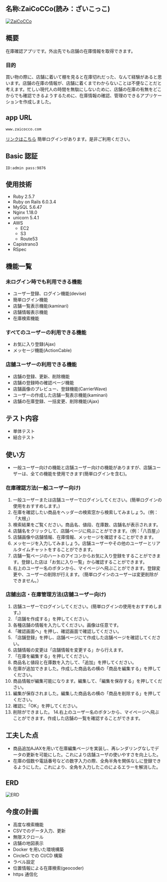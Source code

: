 ## 名称:ZaiCoCCo(読み：ざいこっこ)
[![ZaiCoCCo](https://i.gyazo.com/100e0ff247e2ec04fb1e50d9f783e3a0.png)](https://gyazo.com/100e0ff247e2ec04fb1e50d9f783e3a0)

## 概要

在庫確認アプリです。外出先でも店舗の在庫情報を取得できます。
 
### 目的
 買い物の際に、店舗に着いて棚を見ると在庫切れだった、なんて経験があると思います。店舗の在庫の情報が、店舗に着くまでわからないことは不便なことだと考えます。忙しい現代人の時間を無駄にしないために、店舗の在庫の有無をどこからでも確認できるようするために、在庫情報の確認、管理のできるアプリケーションを作成しました。

## app URL

```
www.zaicocco.com
```

[リンクはこちら](http://www.zaicocco.com)
簡単ログインがあります。是非ご利用ください。

## Basic 認証

```
ID:admin pass:9876
```

## 使用技術

- Ruby 2.5.7
- Ruby on Rails 6.0.3.4
- MySQL 5.6.47 
- Nginx 1.18.0
- unicorn 5.4.1
- AWS
  - EC2
  - S3
  - Route53
- Capistrano3
- RSpec

## 機能一覧

### 未ログイン時でも利用できる機能

- ユーザー登録、ログイン機能(devise)
- 簡単ログイン機能
- 店舗一覧表示機能(kaminari)
- 店舗情報表示機能
- 在庫検索機能

### すべてのユーザーの利用できる機能

- お気に入り登録(Ajax)
- メッセージ機能(ActionCable)

### 店舗ユーザーの利用できる機能

- 店舗の登録、更新、削除機能
- 店舗の登録時の確認ページ機能
- 店舗画像のプレビュー、登録機能(CarrierWave)
- ユーザーの作成した店舗一覧表示機能(kaminari)
- 店舗の在庫登録、一括変更、削除機能(Ajax)

## テスト内容

- 単体テスト
- 結合テスト

## 使い方

- 一般ユーザー向けの機能と店舗ユーザー向けの機能がありますが、店舗ユーザーは、全ての機能を使用できます(簡単ログインを含む)。

### 在庫確認方法(一般ユーザー向け)

1. 一般ユーザーまたは店舗ユーザーでログインしてください。(簡単ログインの使用をおすすめします。)
2. 在庫を確認したい商品をヘッダーの検索窓から検索してみましょう。（例：「大根」）
3. 検索結果をご覧ください。商品名、値段、在庫数、店舗名が表示されます。
4. 店舗名をクリックして、店舗ページに飛ぶことができます。（例：「八百屋」）
5. 店舗画像や店舗情報、在庫情報、メッセージを確認することができます。
6. メッセージを入力してみましょう。店舗ユーザーやその他のユーザーとリアルタイムチャットをすることができます。
7. 店舗一覧ページのハートのアイコンからお気に入り登録をすることができます。登録した店は「お気に入り一覧」から確認することができます。
8. 右上のユーザー名のボタンから、マイページへ飛ぶことができます。登録変更や、ユーザーの削除が行えます。（簡単ログインのユーザーは変更削除ができません。）

### 店舗出店・在庫管理方法(店舗ユーザー向け)

1. 店舗ユーザーでログインしてください。(簡単ログインの使用をおすすめします。)
2. 「店舗を作成する」を押してください。
3. 各種店舗の情報を入力してください。画像は任意です。
4. 「確認画面へ」を押し、確認画面で確認してください。
5. 「店舗登録」を押し、店舗ページにて作成した店舗ページを確認してください。
6. 店舗情報の変更は「店舗情報を変更する」から行えます。
7. 「在庫を編集する」を押してください。
8. 商品名と値段と在庫数を入力して、「追加」を押してください。
9. 在庫が追加できました。作成した商品名の横の「商品を編集する」を押してください。
10. 商品情報が編集可能になります。編集して、「編集を保存する」を押してください。
11. 編集が保存されました。編集した商品名の横の「商品を削除する」を押してください。
12. 確認に「OK」を押してください。
13. 削除ができました。 14.右上のユーザー名のボタンから、マイページへ飛ぶことができます。作成した店舗の一覧を確認することができます。

## 工夫した点
- 商品追加AJAXを用いて在庫編集ページを実装し、再レンダリングなしでデータの更新を可能にした。これにより店舗ユーザの使いやすさを向上した。
- 在庫の個数や電話番号などの数字入力の際、全角半角を関係なしに登録できるようにした。これにより、全角を入力したこのによるエラーを解消した。

## ERD

![ERD](https://user-images.githubusercontent.com/62154444/105213599-3fe11300-5b92-11eb-8321-9578e415b9a5.png)

## 今度の計画

- 高度な検索機能
- CSVでのデータ入力、更新
- 無限スクロール
- 店舗の地図表示
- Docker を用いた環境構築
- CircleCi での CI/CD 構築
- ラベル設定
- 位置情報による在庫検索(geocoder)
- https 通信化


